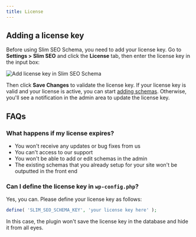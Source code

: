 ```yaml
---
title: License
---
```


## Adding a license key

Before using Slim SEO Schema, you need to add your license key. Go to **Settings > Slim SEO** and click the **License** tab, then enter the license key in the input box:

![Add license key in Slim SEO Schema](https://i.imgur.com/x3zCnv6.png)

Then click **Save Changes** to validate the license key. If your license key is valid and your license is active, you can start [adding schemas](/slim-seo-schema/adding-schemas/). Otherwise, you'll see a notification in the admin area to update the license key.

## FAQs

### What happens if my license expires?

- You won't receive any updates or bug fixes from us
- You can't access to our support
- You won't be able to add or edit schemas in the admin
- The existing schemas that you already setup for your site won't be outputted in the front end

### Can I define the license key in `wp-config.php`?

Yes, you can. Please define your license key as follows:

```php
define( 'SLIM_SEO_SCHEMA_KEY', 'your license key here' );
```

In this case, the plugin won't save the license key in the database and hide it from all eyes.